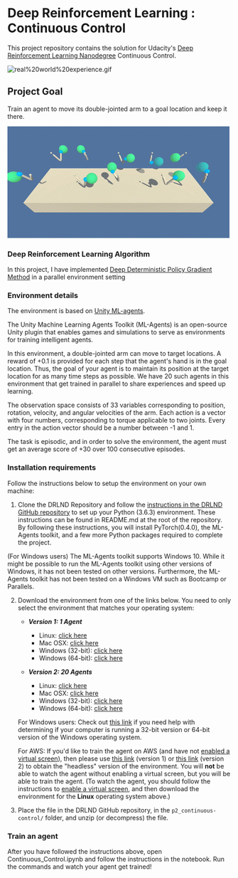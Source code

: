 # Deep Reinforcement Learning : Continuous Control

This project repository contains the solution for Udacity's [Deep Reinforcement Learning Nanodegree](https://www.udacity.com/course/deep-reinforcement-learning-nanodegree--nd893) Continuous Control.

![real%20world%20experience.gif](real%20world%20experience.gif)

## Project Goal

Train an agent to move its double-jointed arm to a goal location and keep it there.

![](reacher.gif)


### Deep Reinforcement Learning Algorithm

In this project, I have implemented [Deep Deterministic Policy Gradient Method](https://arxiv.org/abs/1509.02971) in a parallel environment setting

### Environment details

The environment is based on [Unity ML-agents](https://github.com/Unity-Technologies/ml-agents). 

The Unity Machine Learning Agents Toolkit (ML-Agents) is an open-source Unity plugin that enables games and simulations to serve as environments for training intelligent agents. 

In this environment, a double-jointed arm can move to target locations. A reward of +0.1 is provided for each step that the agent's hand is in the goal location. Thus, the goal of your agent is to maintain its position at the target location for as many time steps as possible. We have 20 such agents in this environment that get trained in parallel to share experiences and speed up learning.

The observation space consists of 33 variables corresponding to position, rotation, velocity, and angular velocities of the arm. Each action is a vector with four numbers, corresponding to torque applicable to two joints. Every entry in the action vector should be a number between -1 and 1.

The task is episodic, and in order to solve the environment, the agent must get an average score of +30 over 100 consecutive episodes.


### Installation requirements

Follow the instructions below to setup the environment on your own machine:

1. Clone the DRLND Repository and follow the [instructions in the DRLND GitHub repository](https://github.com/udacity/deep-reinforcement-learning#dependencies) to set up your Python (3.6.3) environment. These instructions can be found in README.md at the root of the repository. By following these instructions, you will install PyTorch(0.4.0), the ML-Agents toolkit, and a few more Python packages required to complete the project.

(For Windows users) The ML-Agents toolkit supports Windows 10. While it might be possible to run the ML-Agents toolkit using other versions of Windows, it has not been tested on other versions. Furthermore, the ML-Agents toolkit has not been tested on a Windows VM such as Bootcamp or Parallels.

2. Download the environment from one of the links below.  You need to only select the environment that matches your operating system:

    - **_Version 1: 1 Agent_**
        - Linux: [click here](https://s3-us-west-1.amazonaws.com/udacity-drlnd/P2/Reacher/one_agent/Reacher_Linux.zip)
        - Mac OSX: [click here](https://s3-us-west-1.amazonaws.com/udacity-drlnd/P2/Reacher/one_agent/Reacher.app.zip)
        - Windows (32-bit): [click here](https://s3-us-west-1.amazonaws.com/udacity-drlnd/P2/Reacher/one_agent/Reacher_Windows_x86.zip)
        - Windows (64-bit): [click here](https://s3-us-west-1.amazonaws.com/udacity-drlnd/P2/Reacher/one_agent/Reacher_Windows_x86_64.zip)

    - **_Version 2: 20 Agents_**
        - Linux: [click here](https://s3-us-west-1.amazonaws.com/udacity-drlnd/P2/Reacher/Reacher_Linux.zip)
        - Mac OSX: [click here](https://s3-us-west-1.amazonaws.com/udacity-drlnd/P2/Reacher/Reacher.app.zip)
        - Windows (32-bit): [click here](https://s3-us-west-1.amazonaws.com/udacity-drlnd/P2/Reacher/Reacher_Windows_x86.zip)
        - Windows (64-bit): [click here](https://s3-us-west-1.amazonaws.com/udacity-drlnd/P2/Reacher/Reacher_Windows_x86_64.zip)

    For Windows users: Check out [this link](https://support.microsoft.com/en-us/help/827218/how-to-determine-whether-a-computer-is-running-a-32-bit-version-or-64) if you need help with determining if your computer is running a 32-bit version or 64-bit version of the Windows operating system.

    For AWS: If you'd like to train the agent on AWS (and have not [enabled a virtual screen](https://github.com/Unity-Technologies/ml-agents/blob/master/docs/Training-on-Amazon-Web-Service.md)), then please use [this link](https://s3-us-west-1.amazonaws.com/udacity-drlnd/P2/Reacher/one_agent/Reacher_Linux_NoVis.zip) (version 1) or [this link](https://s3-us-west-1.amazonaws.com/udacity-drlnd/P2/Reacher/Reacher_Linux_NoVis.zip) (version 2) to obtain the "headless" version of the environment.  You will **not** be able to watch the agent without enabling a virtual screen, but you will be able to train the agent.  (To watch the agent, you should follow the instructions to [enable a virtual screen](https://github.com/Unity-Technologies/ml-agents/blob/master/docs/Training-on-Amazon-Web-Service.md), and then download the environment for the **Linux** operating system above.)
    
    

3. Place the file in the DRLND GitHub repository, in the `p2_continuous-control/` folder, and unzip (or decompress) the file.



### Train an agent
    
After you have followed the instructions above, open Continuous_Control.ipynb and follow the instructions in the notebook. Run the commands and watch your agent get trained!

